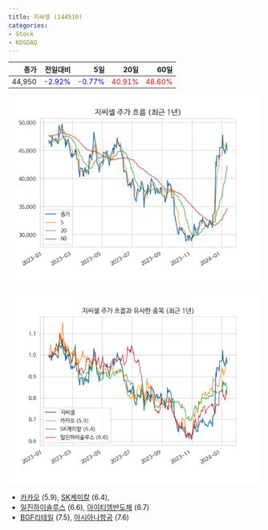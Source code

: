 ```yaml
---
title: 지씨셀 (144510)
categories:
- Stock
- KOSDAQ
---
```


|종가|전일대비|5일|20일|60일|
|---:|-------:|--:|---:|---:|
|44,950|<span style="color: blue">-2.92%</span>|<span style="color: blue">-0.77%</span>|<span style="color: red">40.91%</span>|<span style="color: red">48.60%</span>|


<!-- more -->

![144510](/assets/images/stock/144510.png)

![144510](/assets/images/stock/144510_sim.png)

- [카카오](/035720/) (5.9), [SK케미칼](/285130/) (6.4),
- [일진하이솔루스](/271940/) (6.6), [아이티엠반도체](/084850/) (6.7)
- [BGF리테일](/282330/) (7.5), [아시아나항공](/020560/) (7.6)